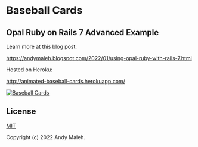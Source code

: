 # Baseball Cards
## Opal Ruby on Rails 7 Advanced Example

Learn more at this blog post:

https://andymaleh.blogspot.com/2022/01/using-opal-ruby-with-rails-7.html

Hosted on Heroku:

http://animated-baseball-cards.herokuapp.com/

[![Baseball Cards](https://blogger.googleusercontent.com/img/a/AVvXsEieEeKAiud6COVyGWTpwAzk9OJKK54sJA17vMlom5Tc3tS3wrSMG3jML8PR_FeD-dtLmbxZJi6dkfeOAQCerrKQsSZaZn5U2K_xVUNjQPrLMoE8zTB8RTfmbJC7pcMvh5ZLJYiwgNZTug--nPAWIauJv4hyagwZjzPwC3-uS6AD9eQtkCKYaQ=s16000)](http://animated-baseball-cards.herokuapp.com/)

## License

[MIT](LICENSE.txt)

Copyright (c) 2022 Andy Maleh.
